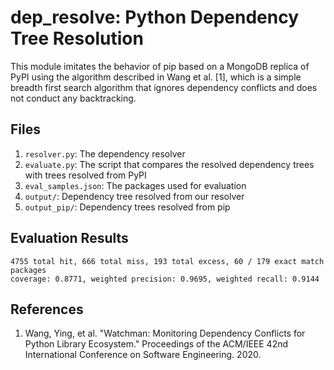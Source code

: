# dep_resolve: Python Dependency Tree Resolution

This module imitates the behavior of pip based on a MongoDB replica of PyPI using the algorithm described in Wang et al. [1], which is a simple breadth first search algorithm that ignores dependency conflicts and does not conduct any backtracking.

## Files

1. `resolver.py`: The dependency resolver
2. `evaluate.py`: The script that compares the resolved dependency trees with trees resolved from PyPI
3. `eval_samples.json`: The packages used for evaluation
4. `output/`: Dependency tree resolved from our resolver
5. `output_pip/`: Dependency trees resolved from pip

## Evaluation Results

```
4755 total hit, 666 total miss, 193 total excess, 60 / 179 exact match packages
coverage: 0.8771, weighted precision: 0.9695, weighted recall: 0.9144
```

## References

1. Wang, Ying, et al. "Watchman: Monitoring Dependency Conflicts for Python Library Ecosystem." Proceedings of the ACM/IEEE 42nd International Conference on Software Engineering. 2020.